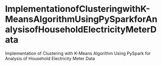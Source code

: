 # ImplementationofClusteringwithK-MeansAlgorithmUsingPySparkforAnalysisofHouseholdElectricityMeterData
Implementation of Clustering with K-Means Algorithm Using PySpark for Analysis of Household Electricity Meter Data
